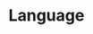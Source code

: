 ---
permalink: /categories/Language/
title: "Language"
layout: category
author_profile: true
# taxonomy: 언어 지식
---